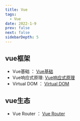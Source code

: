 ```yaml
---
title: Vue
tags: 
  - Vue
date: 2022-1-9
prev: false
next: false
sidebarDepth: 5
---
```


## vue框架
- Vue基础 ： [Vue基础](./vue-base/01.md)
- Vue响应式原理: [Vue响应式原理](./vue-observe/01.md)
- Virtual DOM ： [Virtual DOM](./virtual-dom/01.md)

## vue生态
- Vue Router ： [Vue Router](./vue-router/01.md)
